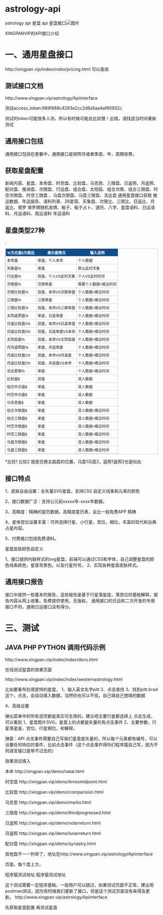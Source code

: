 # astrology-api
astrology api 星盘 api 星盘接口![图片](https://github.com/liuyilook/astrology-api/assets/26639682/503805c7-9466-42b8-8650-0340fc1282bb)

<p>XINGPANVIP的API接口介绍</p>
<h1>一、通用星盘接口</h1>


<p>http://xingpan.vip/index/index/pricing.html 可以查阅</p>
<h2>测试接口文档</h2>

<p>http://www.xingpan.vip/astrology/Apiinterface </p>

<p>测试access_token:989f888c4283e2cc2d8a5aa4af60932c</p>

<p>测试的token可能很多人测，所以有时候可能会比较慢！出错，请找适当时间重新测试</p>
<h2>通用接口包括</h2>

<p>通用接口包括在套餐中，通用接口是按照月或者季度，年，周期收费。</p>

<h2>获取星盘配置</h2>

<p>新闻内容、星盘、本命盘、时空盘、比较盘、马克思、三限盘、日返照、月返照、配对盘、推进盘、次限盘、行运盘、组合盘、太阳弧、组合次限、组合三限盘、时空次限盘、时空三限盘 、马盘次限盘、马盘三限盘、法达盘 通用星盘接口获取 推运数据、年运报告、语料列表、28星宿、天象盘、次限比、三限比、日返比、月返比、塔罗 塔罗牌随机发牌、骰子、骰子占卜、道历、八字、星盘语料、日运语料、月运语料、周运语料 年运语料</p>
<h2>星盘类型27种</h2>.
<style type="text/css">
	table.tableizer-table {
		font-size: 12px;
		border: 1px solid #CCC; 
		font-family: Arial, Helvetica, sans-serif;
	} 
	.tableizer-table td {
		padding: 4px;
		margin: 3px;
		border: 1px solid #CCC;
	}
	.tableizer-table th {
		background-color: #104E8B; 
		color: #FFF;
		font-weight: bold;
	}
</style>
<table class="tableizer-table">
<thead><tr class="tableizer-firstrow"><th>%为合盘$为推运</th><th>展示盘情况</th><th>输入说明</th></tr></thead><tbody>
 <tr><td>本命盘</td><td>单盘，个人本命</td><td>个人数据</td></tr>
 <tr><td>天象盘%</td><td>单盘</td><td>默认此时天象</td></tr>
 <tr><td>行运盘%</td><td>双盘，个人VS此时天象</td><td>个人VS此时时间</td></tr>
 <tr><td>次限盘%</td><td>次限单盘</td><td>需要个人数据+推运时间</td></tr>
 <tr><td>次限比较盘%</td><td>双盘，本命VS次限单盘</td><td>个人数据+推运时间</td></tr>
 <tr><td>三限盘%</td><td>三限单盘</td><td>个人数据+推运时间</td></tr>
 <tr><td>三限比较盘%</td><td>双盘，本命VS三限单盘</td><td>个人数据+推运时间</td></tr>
 <tr><td>太阳返照盘%</td><td>单盘，日返单盘</td><td>个人数据+推运时间</td></tr>
 <tr><td>日返比较盘1%</td><td>双盘，本命VS日返单盘</td><td>个人数据+推运时间</td></tr>
 <tr><td>日返比较盘2%</td><td>双盘，日返单盘VS本命</td><td>个人数据+推运时间</td></tr>
 <tr><td>太阳弧盘%</td><td>双盘，本命VS太阳弧盘</td><td>个人数据+推运时间</td></tr>
 <tr><td>月亮返照盘%</td><td>单盘，月返单盘</td><td>个人数据+推运时间</td></tr>
 <tr><td>月返比较盘1%</td><td>双盘，本命VS月返盘</td><td>个人数据+推运时间</td></tr>
 <tr><td>月返比较盘2%</td><td>双盘，月返盘VS本命</td><td>个人数据+推运时间</td></tr>
 <tr><td>法达星限%</td><td>单盘</td><td>个人数据+推运时间</td></tr>
 <tr><td>比较盘$</td><td>双盘</td><td>双人数据</td></tr>
 <tr><td>组合中点盘$</td><td>单盘</td><td>双人数据</td></tr>
 <tr><td>时空中点盘$</td><td>单盘</td><td>双人数据</td></tr>
 <tr><td>马克思盘$</td><td>单盘</td><td>双人数据</td></tr>
 <tr><td>组合次限盘$</td><td>单盘</td><td>双人数据+推运时间</td></tr>
 <tr><td>组合三限盘$</td><td>单盘</td><td>双人数据+推运时间</td></tr>
 <tr><td>时空次限盘$</td><td>单盘</td><td>双人数据+推运时间</td></tr>
 <tr><td>时空三限盘$</td><td>单盘</td><td>双人数据+推运时间</td></tr>
 <tr><td>马盘次限盘$</td><td>单盘</td><td>双人数据+推运时间</td></tr>
 <tr><td>马盘三限盘$</td><td>单盘</td><td>双人数据+推运时间</td></tr>
</tbody></table>

<p>*比较1 比较2 就是交换主副盘的位置，马盘1马盘2，返照1返照2也是如此</p>
<h2>接口特点</h2>

<p>1、皮肤自由设置：全矢量SVG星盘，支持CSS 自定义线条和元素的颜色</p><p> 2、接口数据广泛：支持公元前xxxxx年-xxxx年数据。 </p><p> 3、高精度：精确的星历数据，高精度星历表，会比一般免费APP 精确 </p><p> 4、星体宫位设置丰富：可供选择行星、小行星、宫位，相位，丰富的现代和古典占星内容。 </p><p> 5、付费接口包括免费语料。</p>
<p>星盘皮肤颜色自定义</p>

<p>1、接口提供内联样式的svg星盘，前端可以通过CSS和字体，自己调整星盘的颜色线条颜色，星盘背景色。以及行星符号。 2、实现各种星盘皮肤样式。</p>
<h2>通用接口报告</h2>

<p>接口中提供一些基本的报告，这些报告是基于行星落星座，落宫位的基础解释，报告内容从网上收集，免费提供使用，无版权。 通用接口的日运和二次开发的专用接口不同，通用日运接口没有得分。</p>
<h1>三、测试</h1>
<h2>JAVA PHP PYTHON 调用代码示例</h2>

<p>http://www.xingpan.vip/index/index/docs.html </p>
<p>在线测试星盘的效果页面</p>
 <p>http://www.xingpan.vip/index/index/westernastrology.html</p>

<p>比如要看布拉德皮特的星盘， 1、输入英文名字pitt 2、点击查找 3、找到pitt.brad这个，点击，会自动填入数据，当然你也可以不找，自己填自己想填的数据</p>

<p>4、高级设置</p>

<p>弹出菜单中的所有选项都是真实可生效的，建议吧主要行星都选择上 点击生成，可以看到 1、星盘图片SVG，星盘上的点都是矢量的有点击事件 2、主要参数，行星落星座，宫位、行星相位，和解释，</p>

<p>弹窗：API 点击事件需要自己写我们星盘是矢量的，所以每个元素都有编号，可以设置任何响应的事件，比如点击事件（这个点击事件得你们程序猿自己写，因为不同语言接口是带不过去的）</p>
<p>效果测试填入</p>

<p>本命 http://xingpan.vip/demo/natal.html </p>
<p>时空盘 http://xingpan.vip/demo/timesmidpoint.html </p>
<p>比较盘 http://xingpan.vip/demo/comparision.html </p>
<p>马克思 http://xingpan.vip/demo/marks.html </p>
<p>三限盘 http://xingpan.vip/demo/thirdprogressed.html </p>
<p>日返照 http://xingpan.vip/demo/solarreturn.html </p>
<p>月返照 http://xingpan.vip/demo/lunarreturn.html </p>
<p>配对盘 http://xingpan.vip/demo/synastry.html</p>
<p>其他盘不一一列举了，地址在http://www.xingpan.vip/astrology/Apiinterface</p>

<p>页面，每个盘上方。</p>
<p>程序猿测试地址 程序猿测试地址</p>

<p>这个测试需要一定程序基础，一般用户可以跳过，如果测试页面不正常，建议用postman测试，因为有时候我们更新了接口，但是这个测试页面没有来得及更新。 http://www.xingpan.vip/astrology/Apiinterface</p>

<p>先获取星盘配置 再测试星盘</p>
